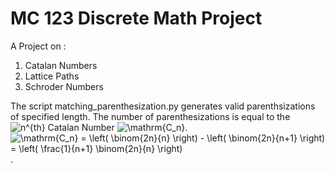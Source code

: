 # MC 123 Discrete Math Project
A Project on :
1. Catalan Numbers
2. Lattice Paths
3. Schroder Numbers

The script matching_parenthesization.py generates valid parenthsizations of specified length.
The number of parenthesizations is equal to the <img src="https://latex.codecogs.com/svg.image?n^{th}" title="n^{th}" /> Catalan Number <img src="https://latex.codecogs.com/svg.image?\mathrm{C_n}" title="\mathrm{C_n}" />.
<img src="https://latex.codecogs.com/svg.image?\mathrm{C_n}&space;=&space;\left(&space;\binom{2n}{n}&space;\right)&space;-&space;\left(&space;\binom{2n}{n&plus;1}&space;\right)&space;=&space;\left(&space;\frac{1}{n&plus;1}&space;\binom{2n}{n}&space;\right)" title="\mathrm{C_n} = \left( \binom{2n}{n} \right) - \left( \binom{2n}{n+1} \right) = \left( \frac{1}{n+1} \binom{2n}{n} \right)" />.
